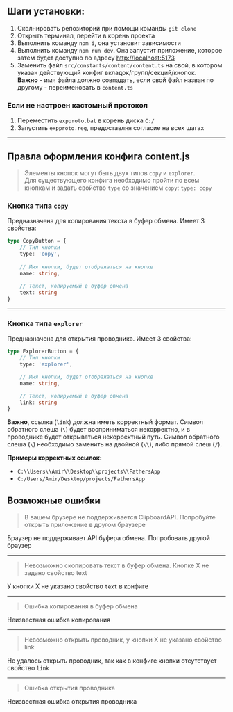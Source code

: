 ## Шаги установки:

1. Сколнировать репозиторий при помощи команды `git clone`
2. Открыть терминал, перейти в корень проекта
3. Выполнить команду `npm i`, она установит зависимости
4. Выполнить команду `npm run dev`. Она запустит приложение, которое затем будет доступно по адресу [http://localhost:5173](http://localhost:5173)
5. Заменить файл `src/constants/content/content.ts` на свой, в котором указан действующий конфиг вкладок/групп/секций/кнопок. <br /> **Важно** - имя файла должно совпадать, если свой файл назван по другому - переименовать в  `content.ts`

### Если не настроен кастомный протокол
1. Переместить `expproto.bat` в корень диска `C:/`
2. Запустить `expproto.reg`, предоставляя согласие на всех шагах

<hr/>

## Правла оформления конфига content.js

> Элементы кнопок могут быть двух типов `copy` и `explorer`. 
> <br /> Для существующего конфига необходимо пройти по всем кнопкам и задать свойство `type` со значением `copy`: `type: copy`

### Кнопка типа `copy`

Предназначена для копирования текста в буфер обмена. Имеет 3 свойства:

```ts
type CopyButton = {
    // Тип кнопки
    type: 'copy',  
    
    // Имя кнопки, будет отображаться на кнопке
    name: string,  
    
    // Текст, копируемый в буфер обмена
    text: string   
}
```
<hr/>

### Кнопка типа `explorer`

Предназначена для открытия проводника. Имеет 3 свойства:

```ts
type ExplorerButton = {
    // Тип кнопки
    type: 'explorer',   

    // Имя кнопки, будет отображаться на кнопке
    name: string,   

    // Текст, копируемый в буфер обмена
    link: string    
}
```

**Важно**, ссылка (`link`) должна иметь корректный формат. Символ обратного слеша (`\`) будет восприниматься некорректно, и в проводнике будет открываться некорректный путь. Символ обратного слеша (`\`) необходимо заменить на двойной (`\\`), либо прямой слеш (`/`). 

**Примеры корректных ссылок:**

- `C:\\Users\\Amir\\Desktop\\projects\\FathersApp`
- `C:/Users/Amir/Desktop/projects/FathersApp`

## Возможные ошибки

> В вашем брузере не поддерживается ClipboardAPI. Попробуйте открыть приложение в другом браузере

Браузер не поддерживает API буфера обмена. Попробовать другой браузер

<hr/>

> Невозможно скопировать текст в буфер обмена. Кнопке X не задано свойство text

У кнопки X не указано свойство `text` в конфиге

<hr/>

> Ошибка копирования в буфер обмена

Неизвестная ошибка копирования

<hr/>

> Невозможно открыть проводник, у кнопки X не указано свойство link

Не удалось открыть проводник, так как в конфиге кнопки отсутствует свойство `link`

<hr/>

> Ошибка открытия проводника

Неизвестная ошибка открытия проводника
